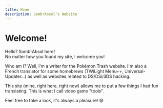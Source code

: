 ```yaml
---
title: Home
description: SombrAbsol's Website
---
```


# Welcome!

Hello? SombrAbsol here!<br>No matter how you found my site, I welcome you!

Who am I? Well, I'm a writer for the Pokémon Trash website. I'm also a French translator for some homebrews (TWiLight Menu++, Universal-Updater…) as well as websites related to DS/DSi/3DS hacking.

This site (mine, right here, right now) allows me to put a few things I had fun translating. This is what I call video game "tools".

Feel free to take a look, it's always a pleasure! 😄
